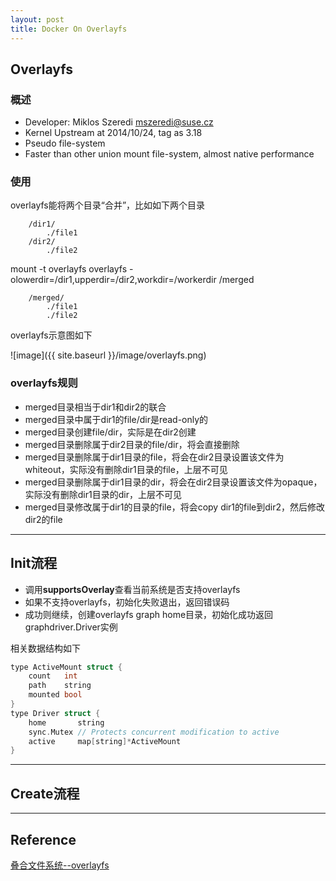 ```yaml
---
layout: post
title: Docker On Overlayfs
---
```


## Overlayfs

### 概述

*  Developer:  Miklos Szeredi mszeredi@suse.cz
*  Kernel Upstream at 2014/10/24, tag as 3.18
*  Pseudo file-system 
*  Faster than other union mount file-system, almost native performance

### 使用

overlayfs能将两个目录“合并”，比如如下两个目录

		/dir1/
			./file1
		/dir2/
			./file2

mount -t overlayfs overlayfs -olowerdir=/dir1,upperdir=/dir2,workdir=/workerdir /merged

		/merged/
			./file1
			./file2

overlayfs示意图如下

![image]({{ site.baseurl }}/image/overlayfs.png)

### overlayfs规则

* merged目录相当于dir1和dir2的联合
* merged目录中属于dir1的file/dir是read-only的
* merged目录创建file/dir，实际是在dir2创建
* merged目录删除属于dir2目录的file/dir，将会直接删除
* merged目录删除属于dir1目录的file，将会在dir2目录设置该文件为whiteout，实际没有删除dir1目录的file，上层不可见
* merged目录删除属于dir1目录的dir，将会在dir2目录设置该文件为opaque，实际没有删除dir1目录的dir，上层不可见
* merged目录修改属于dir1的目录的file，将会copy dir1的file到dir2，然后修改dir2的file

------
## Init流程

* 调用**supportsOverlay**查看当前系统是否支持overlayfs
* 如果不支持overlayfs，初始化失败退出，返回错误码
* 成功则继续，创建overlayfs graph home目录，初始化成功返回graphdriver.Driver实例

相关数据结构如下
```c++
type ActiveMount struct {
	count   int
	path    string
	mounted bool
}
type Driver struct {
	home       string
	sync.Mutex // Protects concurrent modification to active
	active     map[string]*ActiveMount
}
```
------
## Create流程

------

## Reference
[叠合文件系统--overlayfs](http://wenku.baidu.com/view/2c82473ca32d7375a41780ab.html)